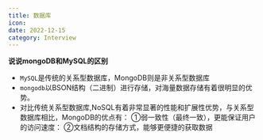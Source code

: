 ```yaml
---
title: 数据库
icon: 
date: 2022-12-15
category: Interview
---
```


**说说mongoDB和MySQL的区别**

- `MySQL`是传统的关系型数据库，MongoDB则是非关系型数据库
- `mongodb`以BSON结构（二进制）进行存储，对海量数据存储有着很明显的优势。
- 对比传统关系型数据库,NoSQL有着非常显著的性能和扩展性优势，与关系型数据库相比，MongoDB的优点有： ①弱一致性（最终一致），更能保证用户的访问速度： ②文档结构的存储方式，能够更便捷的获取数据
